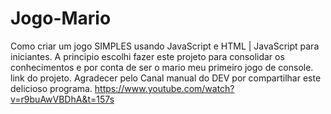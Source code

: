 # Jogo-Mario
Como criar um jogo SIMPLES usando JavaScript e HTML | JavaScript para iniciantes. A principio escolhi fazer este projeto para consolidar os conhecimentos e por conta de ser o mario meu primeiro jogo de console.
link do projeto. Agradecer pelo Canal manual do DEV por compartilhar este delicioso programa.
https://www.youtube.com/watch?v=r9buAwVBDhA&t=157s
